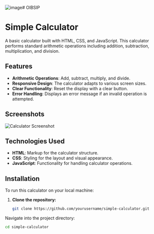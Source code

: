 ![image](https://github.com/user-attachments/assets/d213862c-4f6e-4553-a10f-da382a7cd614)# OIBSIP

# Simple Calculator

A basic calculator built with HTML, CSS, and JavaScript. This calculator performs standard arithmetic operations including addition, subtraction, multiplication, and division. 

## Features

- **Arithmetic Operations**: Add, subtract, multiply, and divide.
- **Responsive Design**: The calculator adapts to various screen sizes.
- **Clear Functionality**: Reset the display with a clear button.
- **Error Handling**: Displays an error message if an invalid operation is attempted.

## Screenshots

![Calculator Screenshot](![image](https://github.com/user-attachments/assets/cd648031-9f55-4e4c-a1e4-c913195f766e)
)  <!-- Replace with a screenshot image -->

## Technologies Used

- **HTML**: Markup for the calculator structure.
- **CSS**: Styling for the layout and visual appearance.
- **JavaScript**: Functionality for handling calculator operations.

## Installation

To run this calculator on your local machine:

1. **Clone the repository:**

   ```bash
   git clone https://github.com/yourusername/simple-calculator.git


Navigate into the project directory:

```bash
cd simple-calculator





